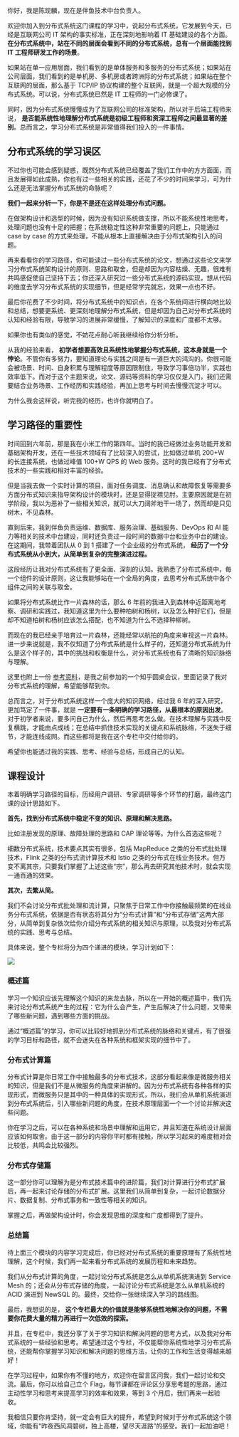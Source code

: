你好，我是陈现麟，现在是伴鱼技术中台负责人。

欢迎你加入到分布式系统这门课程的学习中，说起分布式系统，它发展到今天，已经是互联网公司 IT 架构的事实标准，正在深刻地影响着 IT 基础建设的各个方面。 **在分布式系统中，站在不同的层面会看到不同的分布式系统，总有一个层面能找到 IT 工程师研发工作的场景**。

如果站在单一应用层面，我们看到的是单体服务和多服务的分布式系统；如果站在公司层面，我们看到的是单机房、多机房或者跨洲际的分布式系统；如果站在整个互联网的层面，那么基于 TCP/IP 协议构建的整个互联网，就是一个超大规模的分布式系统。可以说，分布式系统已然是 IT 工程师的一门必修课了。

同时，因为分布式系统慢慢成为了互联网公司的标准架构，所以对于后端工程师来说， **是否能系统性地理解分布式系统是初级工程师和资深工程师之间最显著的差别**。总而言之，学习分布式系统是非常值得我们投入的一件事情。

## 分布式系统的学习误区

不过你也可能会感到疑惑，既然分布式系统已经覆盖了我们工作中的方方面面，而且发展得如此成熟，你也有过一些相关的实践，还花了不少的时间来学习，可为什么还是无法掌握分布式系统的命脉呢？

**我们一起来分析一下，你是不是还在这样处理分布式问题。**

在做架构设计和选型的时候，因为没有知识系统做支撑，所以不能系统性地思考，处理问题也没有十足的把握；在系统稳定性这种非常重要的问题上，只能通过 case by case 的方式来处理，不能从根本上直接解决由于分布式架构引入的问题。

再来看看你的学习路径，你可能读过一些分布式系统的论文，想通过这些论文来学习分布式系统架构设计的原则、思路和取舍，但是却因为内容枯燥、无趣，很难有共鸣感促使自己坚持下去；你还深入研究过一些分布式系统的源码实现，想从代码的维度去学习分布式系统的实现细节，但是经常学完就忘，效果一点也不好。

最后你花费了不少时间，将分布式系统中的知识点，在各个系统间进行横向地比较和总结，想要更系统、更深刻地理解分布式系统，但是却因为自己对分布式系统的认知和经验有限，导致学习的进展非常缓慢，了解知识的深度和广度都不太够。

如果你也有类似的感觉，不妨花点耐心听我继续给你分析分析。

从我的经验来看， **初学者想要高效且系统性地掌握分布式系统，这本身就是一个悖论**。不管你有多努力，要知道理论与实践之间是有一道巨大的鸿沟的。你很可能会被场景、时间、自身积累与理解程度等原因限制住，导致学习事倍功半，实践也效率低下。而对于这个主题来说，论文、源码等资料的学习仅仅是入门，我们还需要结合业务场景、工作经历和实践经验，再加上思考与时间去慢慢沉淀才可以。

为什么我会这样说，听完我的经历，也许你就明白了。

## 学习路径的重要性

时间回到六年前，那是我在小米工作的第四年。当时的我已经做过业务功能开发和基础架构开发，还在一些技术领域有了比较深入的尝试，比如做过单机 200+W 的长连接系统，也做过峰值 100+W QPS 的 Web 服务。这时的我已经有了分布式技术的一些实践和相对丰富的经验。

但是当我去做一个实时计算的项目，面对任务调度、消息确认和故障恢复等需要多方面分布式知识来指导架构设计的模块时，还是显得捉襟见肘。主要原因就是在初学阶段，我以为恶补了一些相关知识，就可以大刀阔斧地干一场了，然而却是只见树木，不见森林。

直到后来，我到伴鱼负责运维、数据库、服务治理、基础服务、DevOps 和 AI 能力等相关的技术中台建设，同时还负责过一段时间的数据中台和业务中台的建设。在这期间，我带着团队从 0 到 1 搭建了一个企业级的分布式系统， **经历了一个分布式系统从小到大，从简单到复杂的完整演进过程。**

这段经历让我对分布式系统有了更全面、深刻的认知。我熟悉了分布式系统中，每一个组件的设计原则，这让我能够站在一个全局的角度，去思考分布式系统中各个组件之间的关联与取舍。

如果将分布式系统比作一片森林的话，那么 6 年前的我进入到森林中近距离地考察、调研和实践过，我知道这里为什么要种柏树和杨树，以及怎么种好它们，但是却不知道柏树和杨树应该怎么搭配，也不知道为什么不选择种柳树。

而现在的我已经亲手培育过一片森林，还能经常以航拍的角度来审视这一片森林。进一步来说就是，我不仅知道了分布式系统是什么样子的，还知道分布式系统为什么是这个样子的，其中的挑战和权衡是什么，对分布式系统也有了清晰的知识脉络与理解。

这里也附上一份 [参考资料](https://www.zhihu.com/question/320812569/answer/1386491563)，是我之前参加的一个知乎圆桌会议，里面记录了我对分布式系统的理解，希望能够帮到你。

总而言之，对于分布式系统这样一个庞大的知识网络，经过我 6 年的深入研究，更加笃定了一件事，就是 **一定要有一条明确的学习路径，从最根本的原因出发**。对于初学者来说，要多问自己为什么，然后再思考怎么做。在技术理解与实践中反复横跳，才能由点成线；在总结中抓住技术实现的关键点和系统脉络，不迷失于细节，才能连线成网。而这些都将是我在这个专栏中交付给你的。

希望你也能透过我的实践、思考、经验与总结，形成自己的认知。

## 课程设计

本着明确学习路径的目标，历经用户调研、专家调研等多个环节的打磨，最终这门课的设计思路如下。

**首先，找到分布式系统中稳定不变的知识、原理和解决思路。**

比如注册发现的原理、故障处理的思路和 CAP 理论等等。为什么首选这些呢？

细数分布式系统，技术要点其实有很多，包括 MapReduce 之类的分布式批处理技术，Flink 之类的分布式流计算技术和 Istio 之类的分布式在线业务技术。但万变不离其宗，只要我们掌握了上述这些“宗”，那么再去研究其他技术时，就会实现一通百通的效果。

**其次，去繁从简。**

我们不会讨论分布式批处理和流计算，只聚焦于日常工作中你接触最频繁的在线业务分布式系统，依据是否有状态将其分为“分布式计算”和“分布式存储”这两大部分，从简单到复杂依次给你介绍分布式系统的相关知识与原理，以及我对分布式系统的实践、思考与总结。

具体来说，整个专栏将分为四个递进的模块，学习计划如下：

![](https://static001.geekbang.org/resource/image/1e/e7/1ef6a99c05b1d31c77e06e72edc615e7.jpg?wh=2284x1261)

### 概述篇

学习一个知识应该先理解这个知识的来龙去脉，所以在一开始的概述篇中，我们先来讨论分布式系统产生的过程：它为什么会产生，产生后解决了什么问题，又带来了哪些新问题，遇到哪些方面的挑战。

通过“概述篇”的学习，你可以比较好地抓到分布式系统的脉络和关键点，有了很强的学习目标和路径，就不会迷失在各种系统和框架实现的细节中了。

### 分布式计算篇

分布式计算是你日常工作中接触最多的分布式技术，这部分看起来像是微服务相关的知识，但是我们不是从微服务的角度来讲解的。因为分布式系统有各种各样的实现形式，而微服务只是其中的一种具体的实现形式，所以，我们会从单机系统演进到分布式系统后，引入哪些新问题的角度，在技术原理层面一个一个讨论并解决这些问题。

你在学习之后，可以在各种系统和场景中理解和运用它，并且知道在系统设计层面应该如何取舍。由于这一部分的内容你平时都有接触，所以学习起来的难度相对会比较低，共鸣会比较强烈。

### 分布式存储篇

这一部分你可以理解为是分布式技术篇中的进阶篇，我们对计算进行分布式扩展后，再一起来讨论存储的分布式扩展。这里我们从简单到复杂，一起讨论数据分片、数据复制、分布式事务和一致性等相关的知识。

掌握之后，再做架构设计时，你会发现思维的深度和广度都得到了提升。

### 总结篇

待上面三个模块的内容学习完成后，你已经对分布式系统的重要原理有了系统性地理解，这个时候，我们再一起来看分布式系统的发展历程和未来趋势。

我们从分布式计算的角度，一起讨论分布式系统是怎么从单机系统演进到 Service Mesh 的；还会从分布式存储的角度，一起讨论分布式系统是怎么从单机系统的 ACID 演进到 NewSQL 的。最终，交给你一张继续深入学习的路线图。

最后，我想说的是， **这个专栏最大的价值就是能够系统性地解决你的问题，不需要你花费大量的精力再进行一次低效的探索。**

并且，在专栏中，我还分享了关于学习知识和解决问题的思考方式，以及我对分布式系统的一些经验和思考。希望通过这个专栏，不仅能帮你系统性地学习分布式系统，还能帮你掌握学习知识和解决问题的思维方法，让你的工作和生活变得越来越好！

在学习过程中，如果你有不懂的地方，欢迎你在留言区问我，我们一起讨论和交流。最后，你可以给自己立个 Flag，每节课都在评论区分享思考题的思路，通过主动性学习和思考来提高学习的效率和效果，等到 3 个月后，我们再来一起验收。

我相信只要你肯坚持，就一定会有巨大的提升，希望到时候对于分布式系统这个领域，你能有“昨夜西风凋碧树，独上高楼，望尽天涯路”的感受。我们一起加油吧！